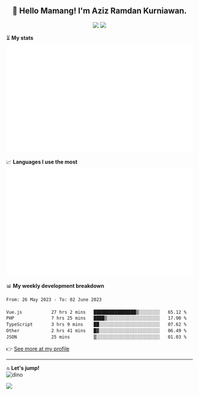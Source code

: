 <h2 align="center">👋 Hello Mamang! I'm Aziz Ramdan Kurniawan.</h2>  
<p align="center">
  <img src="https://komarev.com/ghpvc/?username=azizramdan">
  <img src="https://wakatime.com/badge/user/90056fa0-4c31-4eca-954e-2a3ac05896f9.svg">
</p>
    
⏳ **My stats**  
![](https://raw.githubusercontent.com/azizramdan/github-stats/master/generated/overview.svg#gh-dark-mode-only)

📈 **Languages I use the most**  
![](https://raw.githubusercontent.com/azizramdan/github-stats/master/generated/languages.svg#gh-dark-mode-only)

📊 **My weekly development breakdown**
<!--START_SECTION:waka-->

```txt
From: 26 May 2023 - To: 02 June 2023

Vue.js           27 hrs 2 mins   ████████████████▒░░░░░░░░   65.12 %
PHP              7 hrs 25 mins   ████▒░░░░░░░░░░░░░░░░░░░░   17.90 %
TypeScript       3 hrs 9 mins    ██░░░░░░░░░░░░░░░░░░░░░░░   07.62 %
Other            2 hrs 41 mins   █▓░░░░░░░░░░░░░░░░░░░░░░░   06.49 %
JSON             25 mins         ▒░░░░░░░░░░░░░░░░░░░░░░░░   01.03 %
```

<!--END_SECTION:waka-->
👉 [See more at my profile](https://wakatime.com/@azizramdan)
***
🔝 **Let's jump!**  
![dino](https://raw.githubusercontent.com/azizramdan/azizramdan/master/dino.gif)  

![](https://hit.yhype.me/github/profile?user_id=27954794)
